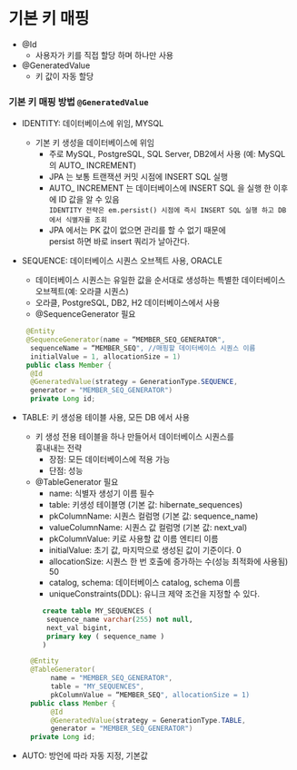 # 기본 키 매핑

- @Id
    - 사용자가 키를 직접 할당 하며 하나만 사용
- @GeneratedValue
    - 키 값이 자동 할당
    
### 기본 키 매핑 방법 `@GeneratedValue`
- IDENTITY: 데이터베이스에 위임, MYSQL
    - 기본 키 생성을 데이터베이스에 위임
        - 주로 MySQL, PostgreSQL, SQL Server, DB2에서 사용
          (예: MySQL 의 AUTO_ INCREMENT)
        - JPA 는 보통 트랜잭션 커밋 시점에 INSERT SQL 실행
        - AUTO_ INCREMENT 는 데이터베이스에 INSERT SQL 을 실행
          한 이후에 ID 값을 알 수 있음<br>
        `IDENTITY 전략은 em.persist() 시점에 즉시 INSERT SQL 실행
          하고 DB 에서 식별자를 조회`
        - JPA 에서는 PK 값이 없으면 관리를 할 수 없기 때문에<br>
          persist 하면 바로 insert 쿼리가 날아간다.  
- SEQUENCE: 데이터베이스 시퀀스 오브젝트 사용, ORACLE
    - 데이터베이스 시퀀스는 유일한 값을 순서대로 생성하는 특별한
      데이터베이스 오브젝트(예: 오라클 시퀀스)
    - 오라클, PostgreSQL, DB2, H2 데이터베이스에서 사용
    - @SequenceGenerator 필요
    ```java
     @Entity
     @SequenceGenerator(name = “MEMBER_SEQ_GENERATOR",
      sequenceName = “MEMBER_SEQ", //매핑할 데이터베이스 시퀀스 이름
      initialValue = 1, allocationSize = 1)
     public class Member {
      @Id
      @GeneratedValue(strategy = GenerationType.SEQUENCE,
      generator = "MEMBER_SEQ_GENERATOR")
      private Long id;
    ```

- TABLE: 키 생성용 테이블 사용, 모든 DB 에서 사용
    - 키 생성 전용 테이블을 하나 만들어서 데이터베이스 시퀀스를<br>
      흉내내는 전략
        - 장점: 모든 데이터베이스에 적용 가능
        - 단점: 성능
    - @TableGenerator 필요
        - name: 식별자 생성기 이름 필수
        - table: 키생성 테이블명 (기본 값: hibernate_sequences)
        - pkColumnName: 시퀀스 컬럼명 (기본 값: sequence_name)
        - valueColumnName: 시퀀스 값 컬럼명 (기본 값: next_val)
        - pkColumnValue: 키로 사용할 값 이름 엔티티 이름
        - initialValue: 초기 값, 마지막으로 생성된 값이 기준이다. 0
        - allocationSize: 시퀀스 한 번 호출에 증가하는 수(성능 최적화에 사용됨) 50
        - catalog, schema: 데이터베이스 catalog, schema 이름
        - uniqueConstraints(DDL): 유니크 제약 조건을 지정할 수 있다. 
   ```sql
        create table MY_SEQUENCES (
         sequence_name varchar(255) not null,
         next_val bigint,
         primary key ( sequence_name )
        ) 
   ```
  ```java
    @Entity
    @TableGenerator(
         name = "MEMBER_SEQ_GENERATOR",
         table = "MY_SEQUENCES",
         pkColumnValue = “MEMBER_SEQ", allocationSize = 1)
    public class Member {
         @Id
         @GeneratedValue(strategy = GenerationType.TABLE,
         generator = "MEMBER_SEQ_GENERATOR")
    private Long id; 
    ```
- AUTO: 방언에 따라 자동 지정, 기본값